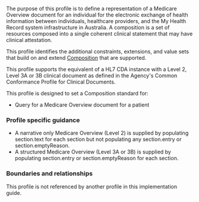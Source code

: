 The purpose of this profile is to define a representation of a Medicare Overview document for an individual for the electronic exchange of health information between individuals, healthcare providers, and the My Health Record system infrastructure in Australia. A composition is a set of resources composed into a single coherent clinical statement that may have clinical attestation.

This profile identifies the additional constraints, extensions, and value sets that build on and extend [Composition](http://hl7.org/fhir/R4/composition.html) that are supported. 

This profile supports the equivalent of a HL7 CDA instance with a Level 2, Level 3A or 3B clinical document as defined in the Agency's Common Conformance Profile for Clinical Documents.

This profile is designed to set a Composition standard for:
* Query for a Medicare Overview document for a patient


### Profile specific guidance
- A narrative only Medicare Overview (Level 2) is supplied by populating section.text for each section but not populating any section.entry or section.emptyReason.
- A structured Medicare Overview (Level 3A or 3B) is supplied by populating section.entry or section.emptyReason for each section.


### Boundaries and relationships
This profile is not referenced by another profile in this implementation guide.  
